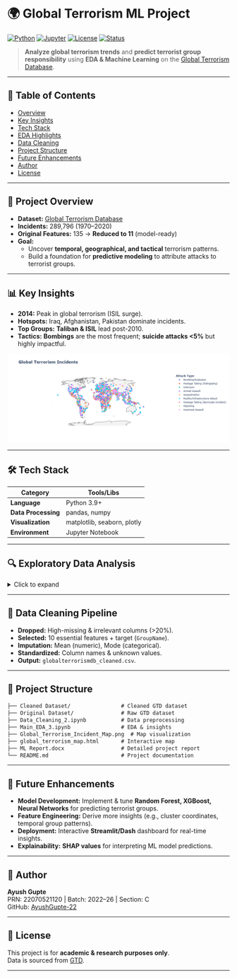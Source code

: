 # 🌍 Global Terrorism ML Project

[![Python](https://img.shields.io/badge/Python-3.9+-blue.svg)](https://www.python.org/) 
[![Jupyter](https://img.shields.io/badge/Notebook-Jupyter-orange)](https://jupyter.org/) 
[![License](https://img.shields.io/badge/License-Academic-green)](#license)
[![Status](https://img.shields.io/badge/Status-Active-success)]()

> **Analyze global terrorism trends** and **predict terrorist group responsibility** using **EDA & Machine Learning** on the [Global Terrorism Database](https://www.start.umd.edu/data-tools/gtd).  

---

## 📑 Table of Contents
- [Overview](#-project-overview)
- [Key Insights](#-key-insights)
- [Tech Stack](#-tech-stack)
- [EDA Highlights](#-exploratory-data-analysis)
- [Data Cleaning](#-data-cleaning-pipeline)
- [Project Structure](#-project-structure)
- [Future Enhancements](#-future-enhancements)
- [Author](#-author)
- [License](#-license)

---

## 📌 Project Overview

- **Dataset:** [Global Terrorism Database](https://www.start.umd.edu/gtd-download)  
- **Incidents:** 289,796 (1970–2020)  
- **Original Features:** 135 → **Reduced to 11** (model-ready)  
- **Goal:**  
  - Uncover **temporal, geographical, and tactical** terrorism patterns.  
  - Build a foundation for **predictive modeling** to attribute attacks to terrorist groups.  

---

## 📊 Key Insights

- **2014:** Peak in global terrorism (ISIL surge).  
- **Hotspots:** Iraq, Afghanistan, Pakistan dominate incidents.  
- **Top Groups:** **Taliban & ISIL** lead post-2010.  
- **Tactics:** **Bombings** are the most frequent; **suicide attacks <5%** but highly impactful.  

![Map Preview](Global_Terrorism_Incident_Map.png)

---

## 🛠 Tech Stack

| Category          | Tools/Libs                  |
|-------------------|-----------------------------|
| **Language**      | Python 3.9+                 |
| **Data Processing** | pandas, numpy              |
| **Visualization** | matplotlib, seaborn, plotly |
| **Environment**   | Jupyter Notebook            |

---

## 🔍 Exploratory Data Analysis

<details>
<summary>Click to expand</summary>

- **Incidents by Year:** Steady rise post-2000, **peak in 2014**.  
- **Top Countries:** Iraq, Pakistan, Afghanistan dominate.  
- **Regional Heatmaps:** Show variation in attack types by region.  
- **Suicide vs Non-Suicide:** <5% are suicide attacks.  
- **Interactive Map:** Global distribution of incidents.  

</details>

---

## 🧹 Data Cleaning Pipeline

- **Dropped:** High-missing & irrelevant columns (>20%).  
- **Selected:** 10 essential features + target (`GroupName`).  
- **Imputation:** Mean (numeric), Mode (categorical).  
- **Standardized:** Column names & unknown values.  
- **Output:** `globalterrorismdb_cleaned.csv`.

---

## 📂 Project Structure

```
├── Cleaned Dataset/                # Cleaned GTD dataset
├── Original Dataset/               # Raw GTD dataset
├── Data_Cleaning_2.ipynb           # Data preprocessing
├── Main_EDA_3.ipynb                # EDA & insights
├── Global_Terrorism_Incident_Map.png  # Map visualization
├── global_terrorism_map.html       # Interactive map
├── ML Report.docx                  # Detailed project report
└── README.md                       # Project documentation
```

---

## 🚀 Future Enhancements

- **Model Development:** Implement & tune **Random Forest, XGBoost, Neural Networks** for predicting terrorist groups.  
- **Feature Engineering:** Derive more insights (e.g., cluster coordinates, temporal group patterns).  
- **Deployment:** Interactive **Streamlit/Dash** dashboard for real-time insights.  
- **Explainability:** **SHAP values** for interpreting ML model predictions.

---

## 👤 Author

**Ayush Gupte**  
PRN: 22070521120 | Batch: 2022–26 | Section: C  
GitHub: [AyushGupte-22](https://github.com/AyushGupte-22)

---

## 📜 License
This project is for **academic & research purposes only**.  
Data is sourced from [GTD](https://www.start.umd.edu/data-tools/gtd).

---
